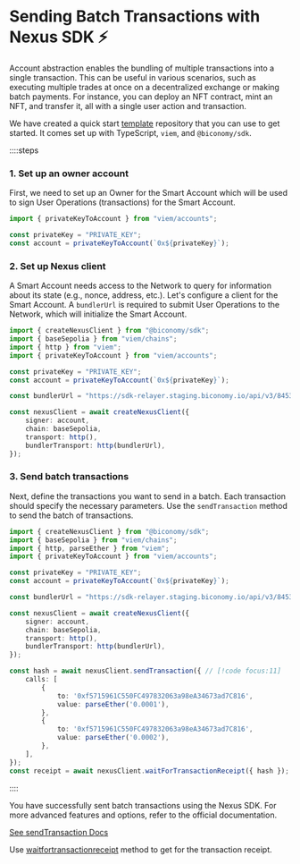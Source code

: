 # Sending Batch Transactions with Nexus SDK ⚡️

Account abstraction enables the bundling of multiple transactions into a single transaction. This can be useful in various scenarios, such as executing multiple trades at once on a decentralized exchange or making batch payments. For instance, you can deploy an NFT contract, mint an NFT, and transfer it, all with a single user action and transaction.

We have created a quick start [template](https://github.com/bcnmy/examples/tree/main/quickstart) repository that you can use to get started. It comes set up with TypeScript, `viem`, and `@biconomy/sdk`.

::::steps

### 1. Set up an owner account
First, we need to set up an Owner for the Smart Account which will be used to sign User Operations (transactions) for the Smart Account.

```typescript twoslash
import { privateKeyToAccount } from "viem/accounts";

const privateKey = "PRIVATE_KEY";
const account = privateKeyToAccount(`0x${privateKey}`);
```

### 2. Set up Nexus client

A Smart Account needs access to the Network to query for information about its state (e.g., nonce, address, etc.). Let's configure a client for the Smart Account. A `bundlerUrl` is required to submit User Operations to the Network, which will initialize the Smart Account.

```typescript twoslash
import { createNexusClient } from "@biconomy/sdk";
import { baseSepolia } from "viem/chains"; 
import { http } from "viem"; 
import { privateKeyToAccount } from "viem/accounts";

const privateKey = "PRIVATE_KEY";
const account = privateKeyToAccount(`0x${privateKey}`);

const bundlerUrl = "https://sdk-relayer.staging.biconomy.io/api/v3/84532/nJPK7B3ru.dd7f7861-190d-41bd-af80-6877f74b8f44"; // [!code focus:10]

const nexusClient = await createNexusClient({ 
    signer: account, 
    chain: baseSepolia, 
    transport: http(), 
    bundlerTransport: http(bundlerUrl), 
});
```

### 3. Send batch transactions

Next, define the transactions you want to send in a batch. Each transaction should specify the necessary parameters. Use the `sendTransaction` method to send the batch of transactions.

```typescript twoslash
import { createNexusClient } from "@biconomy/sdk";
import { baseSepolia } from "viem/chains"; 
import { http, parseEther } from "viem"; 
import { privateKeyToAccount } from "viem/accounts";

const privateKey = "PRIVATE_KEY";
const account = privateKeyToAccount(`0x${privateKey}`);

const bundlerUrl = "https://sdk-relayer.staging.biconomy.io/api/v3/84532/nJPK7B3ru.dd7f7861-190d-41bd-af80-6877f74b8f44"; 

const nexusClient = await createNexusClient({ 
    signer: account, 
    chain: baseSepolia, 
    transport: http(), 
    bundlerTransport: http(bundlerUrl), 
});

const hash = await nexusClient.sendTransaction({ // [!code focus:11]
    calls: [ 
        {
            to: '0xf5715961C550FC497832063a98eA34673ad7C816', 
            value: parseEther('0.0001'), 
        },
        {
            to: '0xf5715961C550FC497832063a98eA34673ad7C816',
            value: parseEther('0.0002'), 
        },
    ], 
}); 
const receipt = await nexusClient.waitForTransactionReceipt({ hash }); // [!code focus]
```
::::


You have successfully sent batch transactions using the Nexus SDK. For more advanced features and options, refer to the official documentation.

[See sendTransaction Docs](/nexus/nexus-client/methods#sendtransaction)

Use [waitfortransactionreceipt](https://viem.sh/docs/actions/public/waitForTransactionReceipt#waitfortransactionreceipt) method to get for the transaction receipt.

